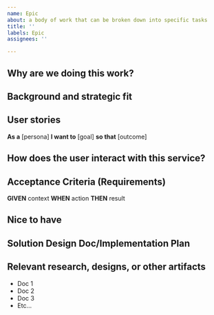 ```yaml
---
name: Epic
about: a body of work that can be broken down into specific tasks
title: ''
labels: Epic
assignees: ''

---
```


## Why are we doing this work?

<!-- 
Questions to answer in this section:
- What problem does this solve for the user?
- What assumptions are we making about the user? 
-->


## Background and strategic fit 

<!--
Questions to answer in this section:
- Background about decisioning making and/or research about this body of work
- Why did we decide to prioritize this work?
- [optional] What OKR does this map to? 
-->


## User stories

<!--
Questions to answer in this section:
- What use cases does it solve?
Example using format below:
**As a** [persona]
**I want to** [goal]
**so that** [outcome]
-->

**As a** [persona]
**I want to** [goal]
**so that** [outcome]

## How does the user interact with this service?

<!--
Questions to answer in this section:
- Describe the user interface, what is the ‘design’?
- Things to include: name of function/API/etc…, required vs optional parameters, error states
-->


## Acceptance Criteria (Requirements)

<!--
Questions to answer in this section:
- What is needed for this work to be considered done?
Example using format below:
**GIVEN** context
**WHEN** action
**THEN** result
-->

**GIVEN** context
**WHEN** action
**THEN** result


## Nice to have

<!--
Questions to answer in this section:
What would be a nice addition to include in this work?
-->


## Solution Design Doc/Implementation Plan 
<!--link to technical overview doc-->

## Relevant research, designs, or other artifacts
- Doc 1
- Doc 2 
- Doc 3 
- Etc…
